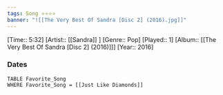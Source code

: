 ```yaml
---
tags: Song ⭐⭐⭐⭐ 
banner: "![[The Very Best Of Sandra [Disc 2] (2016).jpg]]"
---
```

[Time:: 5:32]
[Artist:: [[Sandra]] ]
[Genre:: Pop]
[Played:: 1]
[Album:: [[The Very Best Of Sandra [Disc 2] (2016)]]]
[Year:: 2016]
### Dates
````dataview
TABLE Favorite_Song
WHERE Favorite_Song = [[Just Like Diamonds]]
````